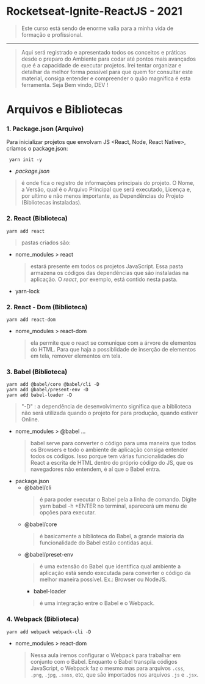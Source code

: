 # Rocketseat-Ignite-ReactJS - 2021

> Este curso está sendo de enorme valia para  a minha vida de formação e profissional. 
<hr>

> Aqui será registrado e apresentado todos os conceitos e práticas desde o preparo do Ambiente para codar até pontos mais avançados que é a capacidade de executar projetos. Irei tentar organizar e detalhar da melhor forma possível para que quem for consultar este material, consiga entender e compreender o quão magnifica é esta ferramenta. Seja Bem vindo, DEV ! 


# Arquivos e Bibliotecas

###  1. Package.json (Arquivo)
Para inicializar projetos que envolvam JS <React, Node, React Native>, criamos o package.json:
 
	 yarn init -y
	 
	 

 - *package.json*

>  é onde fica o registro de informações principais do projeto. O Nome, a Versão, qual é o Arquivo Principal que será executado, Licença e, por ultimo e não menos importante, as Dependências do Projeto (Bibliotecas instaladas).

###  2. React (Biblioteca)
	yarn add react
	
> pastas criados são:

 - nome_modules > react
     > estará presente em todos os projetos JavaScript.  Essa pasta armazena os códigos das dependências que são instaladas na aplicação. O *react*, por exemplo, está contido nesta pasta.
 - yarn-lock
     >


###  2. React - Dom (Biblioteca)
	yarn add react-dom
	
 - nome_modules > react-dom
     > ela permite que o react se comunique com a árvore de elementos do HTML. Para que haja a possiblidade de inserção de elementos em tela, remover elementos em tela.

### 3. Babel (Biblioteca)
    yarn add @babel/core @babel/cli -D
    yarn add @babel/present-env -D
    yarn add babel-loader -D
    
 > "-D" : a dependência de desenvolvimento significa que a biblioteca não será utilizada quando o projeto for para produção, quando estiver Online.
 > 
 - nome_modules > @babel ...
   > babel serve para converter o código para uma maneira que todos os Browsers e todo o ambiente de aplicação consiga entender todos os códigos.  Isso porque tem várias funcionalidades do React a escrita de HTML dentro do próprio código do JS, que os navegadores não entendem, é aí que o Babel entra.
 - package.json 
   - @babel/cli
     > é para poder executar o Babel pela a linha de comando. Digite yarn babel -h +ENTER no terminal, aparecerá um menu de opções para executar.
   -  @babel/core
      > é basicamente a biblioteca do Babel, a grande maioria da funcionalidade do Babel estão contidas aqui.
   -  @babel/preset-env
      >  é uma extensão do Babel que identifica qual ambiente a aplicação está sendo executada para converter o código da melhor maneira possível. Ex.: Browser ou NodeJS.
      -  babel-loader
      >  é uma integração entre o Babel e o Webpack.


###  4. Webpack (Biblioteca)
	yarn add webpack webpack-cli -D
	
 - nome_modules > react-dom
     > Nessa aula iremos configurar o Webpack para trabalhar em conjunto com o Babel. Enquanto o Babel transpila códigos JavaScript, o Webpack faz o mesmo mas para arquivos `.css`, `.png`, `.jpg`, `.sass`, etc, que são importados nos arquivos `.js` e `.jsx`.
